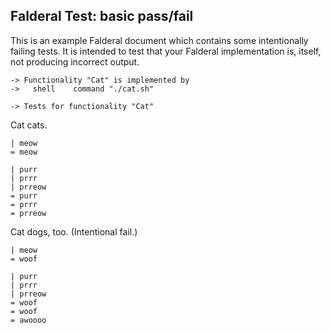 Falderal Test: basic pass/fail
------------------------------

This is an example Falderal document which contains some
intentionally failing tests.  It is intended to test that
your Falderal implementation is, itself, not producing
incorrect output.

    -> Functionality "Cat" is implemented by
    ->   shell    command "./cat.sh"

    -> Tests for functionality "Cat"

Cat cats.

    | meow
    = meow

    | purr
    | prrr
    | prreow
    = purr
    = prrr
    = prreow

Cat dogs, too. (Intentional fail.)

    | meow
    = woof

    | purr
    | prrr
    | prreow
    = woof
    = woof
    = awoooo
